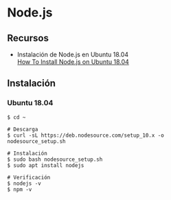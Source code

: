 # Node.js
## Recursos
* Instalación de Node.js en Ubuntu 18.04  
[How To Install Node.js on Ubuntu 18.04](https://www.digitalocean.com/community/tutorials/how-to-install-node-js-on-ubuntu-18-04)

## Instalación
### Ubuntu 18.04
```shell
$ cd ~

# Descarga
$ curl -sL https://deb.nodesource.com/setup_10.x -o nodesource_setup.sh

# Instalación
$ sudo bash nodesource_setup.sh
$ sudo apt install nodejs

# Verificación
$ nodejs -v
$ npm -v
```
